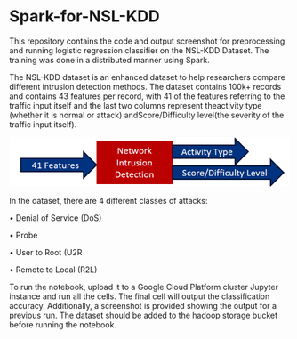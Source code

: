 # Spark-for-NSL-KDD

This repository contains the code and output screenshot for preprocessing and running logistic regression classifier on the NSL-KDD Dataset. The training was done in a distributed manner using Spark.

The NSL-KDD dataset is an enhanced dataset to help researchers compare different intrusion detection methods.
The dataset contains 100k+ records and contains 43 features per record, with 41 of the features referring to the traffic input itself and the last two columns represent theactivity type (whether it is normal or attack) andScore/Difficulty level(the severity of the traffic input itself).

![Layout of the Dataset](nsl_kdd_data.png)

In the dataset, there are 4 different classes of attacks:

• Denial of Service (DoS)

• Probe

• User to Root (U2R

• Remote to Local (R2L)

To run the notebook, upload it to a Google Cloud Platform cluster Jupyter instance and run all the cells. The final cell will output the classification accuracy. Additionally, a screenshot is provided showing the output for a previous run. The dataset should be added to the hadoop storage bucket before running the notebook. 

